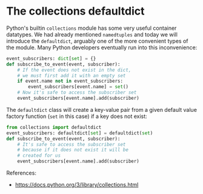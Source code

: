 # The collections defaultdict

Python's builtin `collections` module has some very useful container datatypes. We had already mentioned `namedtuples` and today we will introduce the `defaultdict`, arguably one of the more convenient types of the module. Many Python developers eventually run into this inconvenience:
```python
event_subscribers: dict[set] = {}
def subscribe_to_event(event, subscriber):
    # If the event does not exist in the dict,
    # we must first add it with an empty set
    if event.name not in event_subscribers:
        event_subscribers[event.name] = set()
    # Now it's safe to access the subscriber set
    event_subscribers[event.name].add(subscriber)
```

The `defaultdict` class will create a key-value pair from a given default value factory function (`set` in this case) if a key does not exist:
```python
from collections import defaultdict
event_subscribers: defaultdict[set] = defaultdict(set)
def subscribe_to_event(event, subscriber):
    # It's safe to access the subscriber set
    # because if it does not exist it will be
    # created for us
    event_subscribers[event.name].add(subscriber)
```

References:
- https://docs.python.org/3/library/collections.html
